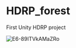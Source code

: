 # HDRP_forest
 First Unity HDRP project

![E6-89ITVkAMaZRo](https://user-images.githubusercontent.com/68176331/127120761-6e87ba92-ee99-42e2-a544-559148be19e2.jpg)
